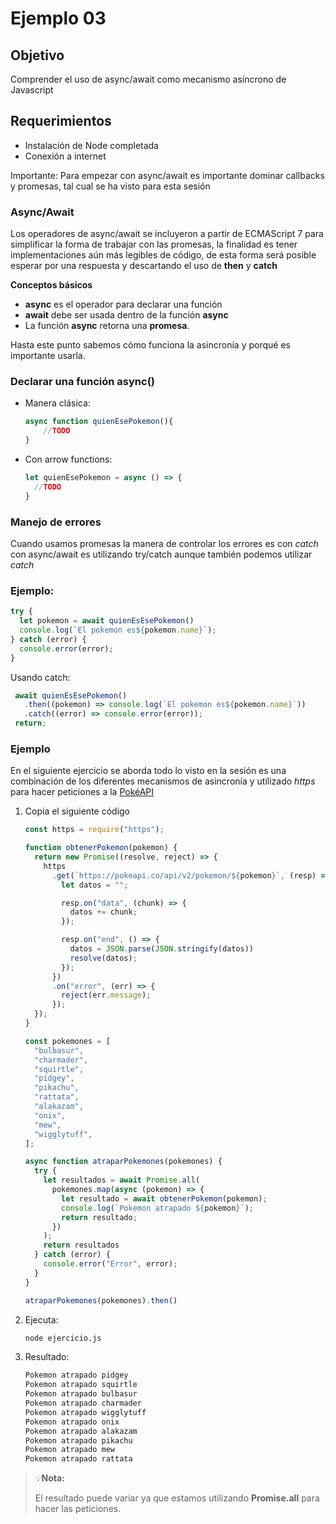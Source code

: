 # Ejemplo 03

## Objetivo

Comprender el uso de async/await como mecanismo asíncrono de Javascript

## Requerimientos

- Instalación de Node completada
- Conexión a internet

Importante: Para empezar con async/await es importante dominar callbacks y promesas, tal cual se ha visto para esta sesión

### Async/Await

Los operadores de async/await se incluyeron a partir de ECMAScript 7 para simplificar la forma de trabajar con las promesas, la finalidad es tener implementaciones aún más legibles de código, de esta forma será posible esperar por una respuesta y descartando el uso de **then** y **catch**

**Conceptos básicos**

- **async** es el operador para declarar una función
- **await** debe ser usada dentro de la función **async**
- La función **async** retorna una **promesa**.

Hasta este punto sabemos cómo funciona la asincronía y porqué es importante usarla.

### Declarar una función async()

- Manera clásica:

    ```jsx
    async function quienEsePokemon(){
    	//TODO
    }
    ```

- Con arrow functions:

    ```jsx
    let quienEsePokemon = async () => {
      //TODO
    }
    ```

### Manejo de errores

Cuando usamos promesas la manera de controlar los errores es con *catch* con async/await es utilizando try/catch aunque también podemos utilizar *catch*

### Ejemplo:

```jsx
try {
  let pokemon = await quienEsEsePokemon()
  console.log(`El pokemon es${pokemon.name}`);
} catch (error) {
  console.error(error);
}
```

Usando catch:

```jsx
 await quienEsEsePokemon()
   .then((pokemon) => console.log(`El pokemon es${pokemon.name}`))
   .catch((error) => console.error(error));
 return;
```

### Ejemplo

En el siguiente ejercicio se aborda todo lo visto en la sesión es una combinación de los diferentes mecanismos de asincronía y utilizado *https* para hacer peticiones a la [PokéAPI](https://pokeapi.co/)

1. Copia el siguiente código

    ```jsx
    const https = require("https");

    function obtenerPokemon(pokemon) {
      return new Promise((resolve, reject) => {
        https
          .get(`https://pokeapi.co/api/v2/pokemon/${pokemon}`, (resp) => {
            let datos = "";

            resp.on("data", (chunk) => {
              datos += chunk;
            });

            resp.on("end", () => {
              datos = JSON.parse(JSON.stringify(datos))
              resolve(datos);
            });
          })
          .on("error", (err) => {
            reject(err.message);
          });
      });
    }

    const pokemones = [
      "bulbasur",
      "charmader",
      "squirtle",
      "pidgey",
      "pikachu",
      "rattata",
      "alakazam",
      "onix",
      "mew",
      "wigglytuff",
    ];

    async function atraparPokemones(pokemones) {
      try {
        let resultados = await Promise.all(
          pokemones.map(async (pokemon) => {
            let resultado = await obtenerPokemon(pokemon);
            console.log(`Pokemon atrapado ${pokemon}`);
            return resultado;
          })
        );
        return resultados
      } catch (error) {
        console.error("Error", error);
      }
    }

    atraparPokemones(pokemones).then()
    ```

2. Ejecuta:

    ```bash
    node ejercicio.js
    ```

3. Resultado:

    ```bash
    Pokemon atrapado pidgey
    Pokemon atrapado squirtle
    Pokemon atrapado bulbasur
    Pokemon atrapado charmader
    Pokemon atrapado wigglytuff
    Pokemon atrapado onix
    Pokemon atrapado alakazam
    Pokemon atrapado pikachu
    Pokemon atrapado mew
    Pokemon atrapado rattata
    ```

>💡**Nota:**
>
>El resultado puede variar ya que estamos utilizando **Promise.all** para hacer las peticiones.
